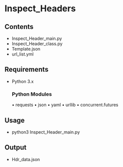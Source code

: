 # Inspect_Headers
## Contents
* Inspect_Header_main.py
* Inspect_Header_class.py
* Template.json
* url_list.yml 

## Requirements
* Python 3.x
  ### Python Modules
    • requests
    • json
    • yaml
    • urllib
    • concurrent.futures
 
 ## Usage
 * python3 Inspect_Header_main.py
 
 ## Output
 * Hdr_data.json
